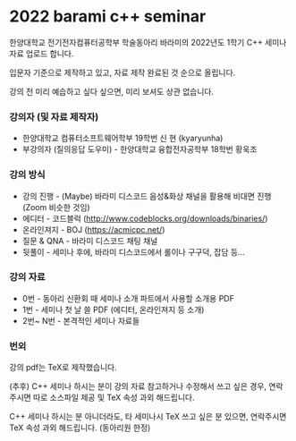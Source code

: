 # 2022 barami c++ seminar

한양대학교 전기전자컴퓨터공학부 학술동아리 바라미의 2022년도 1학기 C++ 세미나 자료 업로드 합니다. 

입문자 기준으로 제작하고 있고, 자료 제작 완료된 것 순으로 올립니다.

강의 전 미리 예습하고 싶다 싶으면, 미리 보셔도 상관 없습니다. 

### 강의자 (및 자료 제작자)
- 한양대학교 컴퓨터소프트웨어학부 19학번 신 현 (kyaryunha) 
- 부강의자 (질의응답 도우미) - 한양대학교 융합전자공학부 18학번 황욱조 

### 강의 방식 
- 강의 진행 - (Maybe) 바라미 디스코드 음성&화상 채널을 활용해 비대면 진행 (Zoom 비슷한 것임)
- 에디터 - 코드블럭 (http://www.codeblocks.org/downloads/binaries/)
- 온라인져지 - BOJ (https://acmicpc.net/)
- 질문 & QNA - 바라미 디스코드 채팅 채널 
- 뒷풀이 - 세미나 후에, 바라미 디스코드에서 롤이나 구구덕, 잡담 등... 

### 강의 자료
- 0번 - 동아리 신환회 때 세미나 소개 파트에서 사용할 소개용 PDF 
- 1번 - 세미나 첫 날 쓸 PDF (에디터, 온라인져지 등 소개) 
- 2번~ N번 - 본격적인 세미나 자료들 

### 번외 

강의 pdf는 TeX로 제작했습니다.

(추후) C++ 세미나 하시는 분이 강의 자료 참고하거나 수정해서 쓰고 싶은 경우, 연락 주시면 따로 소스파일 제공 및 TeX 속성 과외 해드립니다. 

C++ 세미나 하시는 분 아니더라도, 타 세미나시 TeX 쓰고 싶은 분 있으면, 연락주시면 TeX 속성 과외 해드립니다. (동아리원 한정)
